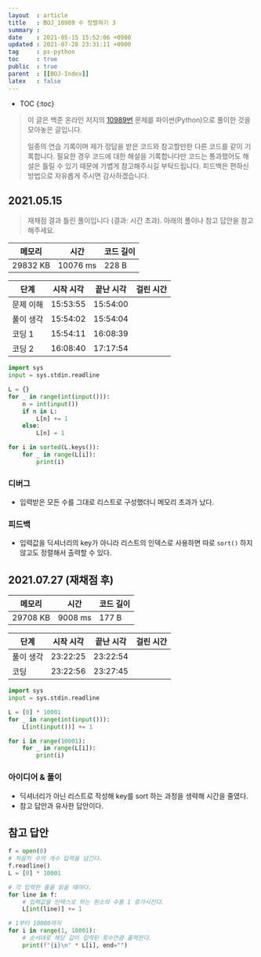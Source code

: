```yaml
---
layout  : article
title   : BOJ_10989 수 정렬하기 3
summary : 
date    : 2021-05-15 15:52:06 +0900
updated : 2021-07-28 23:31:11 +0900
tag     : ps-python
toc     : true
public  : true
parent  : [[BOJ-Index]]
latex   : false
---
```

* TOC
{:toc}

> 이 글은 백준 온라인 저지의 [10989번](https://www.acmicpc.net/problem/10989) 문제를 파이썬(Python)으로 풀이한 것을 모아놓은 글입니다.
>
> 일종의 연습 기록이며 제가 정답을 받은 코드와 참고할만한 다른 코드를 같이 기록합니다. 필요한 경우 코드에 대한 해설을 기록합니다만 코드는 통과했어도 해설은 틀릴 수 있기 때문에 가볍게 참고해주시길 부탁드립니다. 피드백은 편하신 방법으로 자유롭게 주시면 감사하겠습니다.

## 2021.05.15

> 재채점 결과 틀린 풀이입니다 (결과: 시간 초과). 아래의 풀이나 참고 답안을 참고해주세요.

| 메모리    | 시간     | 코드 길이 |
| --------- | -----    | --------- |
| 29832 KB  | 10076 ms | 228 B     |

| 단계      | 시작 시각 | 끝난 시각 | 걸린 시간 |
| --------- | --------- | --------- | --------- |
| 문제 이해 | 15:53:55  | 15:54:00  |           |
| 풀이 생각 | 15:54:02  | 15:54:04  |           |
| 코딩 1    | 15:54:11  | 16:08:39  |           |
| 코딩 2    | 16:08:40  | 17:17:54  |           |

```python
import sys
input = sys.stdin.readline

L = {}
for _ in range(int(input())):
    n = int(input()) 
    if n in L:
        L[n] += 1
    else:
        L[n] = 1

for i in sorted(L.keys()):
    for _ in range(L[i]):
        print(i)
```

### 디버그

* 입력받은 모든 수를 그대로 리스트로 구성했더니 메모리 초과가 났다.

### 피드백

* 입력값을 딕셔너리의 key가 아니라 리스트의 인덱스로 사용하면 따로 `sort()` 하지 않고도 정렬해서 출력할 수 있다.

## 2021.07.27 (재채점 후)

| 메모리    | 시간     | 코드 길이 |
| --------- | -----    | --------- |
| 29708 KB  | 9008 ms  | 177 B     |

| 단계      | 시작 시각 | 끝난 시각 | 걸린 시간 |
| --------- | --------- | --------- | --------- |
| 풀이 생각 | 23:22:25  | 23:22:54  |           |
| 코딩      | 23:22:56  | 23:27:45  |           |

```python
import sys
input = sys.stdin.readline

L = [0] * 10001
for _ in range(int(input())):
    L[int(input())] += 1

for i in range(10001):
    for _ in range(L[i]):
        print(i)
```

### 아이디어 & 풀이

* 딕셔너리가 아닌 리스트로 작성해 key를 sort 하는 과정을 생략해 시간을 줄였다.
* 참고 답안과 유사한 답안이다.

## 참고 답안

```python
f = open(0)
# 처음의 수의 개수 입력을 넘긴다.
f.readline()
L = [0] * 10001

# 각 입력한 줄을 읽을 때마다.
for line in f:
    # 입력값을 인덱스로 하는 원소의 수를 1 증가시킨다.
    L[int(line)] += 1

# 1부터 10000까지
for i in range(1, 10001):
    # 순서대로 해당 값이 입력된 횟수만큼 출력한다.
    print(f"{i}\n" * L[i], end="")
```
